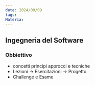 ```yaml
---
date: 2024/09/09
tags: 
Materia:
---
```

## Ingegneria del Software

### Obbiettivo
- concetti principi approcci e tecniche
- Lezioni -> Esercitazioni -> Progetto 
- Challenge e Esame